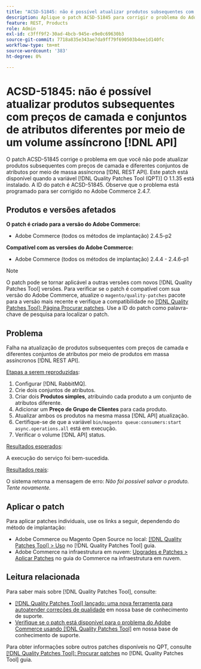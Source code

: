 ```yaml
---
title: "ACSD-51845: não é possível atualizar produtos subsequentes com preços de camada e conjuntos de atributos diferentes por meio de um volume assíncrono [!DNL API]"
description: Aplique o patch ACSD-51845 para corrigir o problema do Adobe Commerce, onde não é possível atualizar produtos subsequentes com preços de camada e diferentes conjuntos de atributos por meio de massa assíncrona [!DNL REST API].
feature: REST, Products
role: Admin
exl-id: c3fff9f2-30ad-4bcb-945e-e9e0c69630b3
source-git-commit: 7718a835e343ae7da9ff79f690503b4ee1d140fc
workflow-type: tm+mt
source-wordcount: '383'
ht-degree: 0%

---
```


# ACSD-51845: não é possível atualizar produtos subsequentes com preços de camada e conjuntos de atributos diferentes por meio de um volume assíncrono [!DNL API]

O patch ACSD-51845 corrige o problema em que você não pode atualizar produtos subsequentes com preços de camada e diferentes conjuntos de atributos por meio de massa assíncrona [!DNL REST API]. Este patch está disponível quando a variável [!DNL Quality Patches Tool (QPT)] O 1.1.35 está instalado. A ID do patch é ACSD-51845. Observe que o problema está programado para ser corrigido no Adobe Commerce 2.4.7.

## Produtos e versões afetados

**O patch é criado para a versão do Adobe Commerce:**

* Adobe Commerce (todos os métodos de implantação) 2.4.5-p2

**Compatível com as versões do Adobe Commerce:**

* Adobe Commerce (todos os métodos de implantação) 2.4.4 - 2.4.6-p1

>[!NOTE]
>
>O patch pode se tornar aplicável a outras versões com novos [!DNL Quality Patches Tool] versões. Para verificar se o patch é compatível com sua versão do Adobe Commerce, atualize o `magento/quality-patches` pacote para a versão mais recente e verifique a compatibilidade no [[!DNL Quality Patches Tool]: Página Procurar patches](https://experienceleague.adobe.com/tools/commerce-quality-patches/index.html). Use a ID do patch como palavra-chave de pesquisa para localizar o patch.

## Problema

Falha na atualização de produtos subsequentes com preços de camada e diferentes conjuntos de atributos por meio de produtos em massa assíncronos [!DNL REST API].

<u>Etapas a serem reproduzidas</u>:

1. Configurar [!DNL RabbitMQ].
1. Crie dois conjuntos de atributos.
1. Criar dois **Produtos simples**, atribuindo cada produto a um conjunto de atributos diferente.
1. Adicionar um **Preço de Grupo de Clientes** para cada produto.
1. Atualizar ambos os produtos na mesma massa [!DNL API] atualização.
1. Certifique-se de que a variável `bin/magento queue:consumers:start async.operations.all` está em execução.
1. Verificar o volume [!DNL API] status.

<u>Resultados esperados</u>:

A execução do serviço foi bem-sucedida.

<u>Resultados reais</u>:

O sistema retorna a mensagem de erro: *Não foi possível salvar o produto. Tente novamente.*

## Aplicar o patch

Para aplicar patches individuais, use os links a seguir, dependendo do método de implantação:

* Adobe Commerce ou Magento Open Source no local: [[!DNL Quality Patches Tool] > Uso](https://experienceleague.adobe.com/docs/commerce-operations/tools/quality-patches-tool/usage.html) no [!DNL Quality Patches Tool] guia.
* Adobe Commerce na infraestrutura em nuvem: [Upgrades e Patches > Aplicar Patches](https://experienceleague.adobe.com/docs/commerce-cloud-service/user-guide/develop/upgrade/apply-patches.html) no guia do Commerce na infraestrutura em nuvem.

## Leitura relacionada

Para saber mais sobre [!DNL Quality Patches Tool], consulte:

* [[!DNL Quality Patches Tool] lançado: uma nova ferramenta para autoatender correções de qualidade](/help/announcements/adobe-commerce-announcements/magento-quality-patches-released-new-tool-to-self-serve-quality-patches.md) em nossa base de conhecimento de suporte.
* [Verifique se o patch está disponível para o problema do Adobe Commerce usando [!DNL Quality Patches Tool]](/help/support-tools/patches-available-in-qpt-tool/check-patch-for-magento-issue-with-magento-quality-patches.md) em nossa base de conhecimento de suporte.

Para obter informações sobre outros patches disponíveis no QPT, consulte [[!DNL Quality Patches Tool]: Procurar patches](https://experienceleague.adobe.com/tools/commerce-quality-patches/index.html) no [!DNL Quality Patches Tool] guia.
